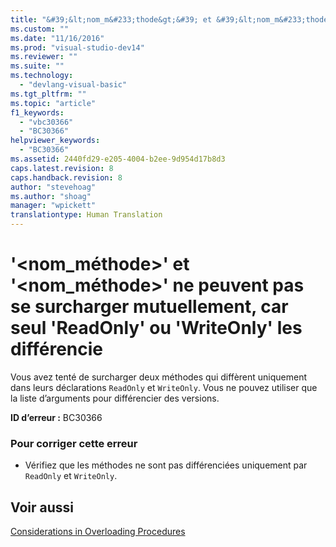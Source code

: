 ```yaml
---
title: "&#39;&lt;nom_m&#233;thode&gt;&#39; et &#39;&lt;nom_m&#233;thode&gt;&#39; ne peuvent pas se surcharger mutuellement, car seul &#39;ReadOnly&#39; ou &#39;WriteOnly&#39; les diff&#233;rencie | Microsoft Docs"
ms.custom: ""
ms.date: "11/16/2016"
ms.prod: "visual-studio-dev14"
ms.reviewer: ""
ms.suite: ""
ms.technology: 
  - "devlang-visual-basic"
ms.tgt_pltfrm: ""
ms.topic: "article"
f1_keywords: 
  - "vbc30366"
  - "BC30366"
helpviewer_keywords: 
  - "BC30366"
ms.assetid: 2440fd29-e205-4004-b2ee-9d954d17b8d3
caps.latest.revision: 8
caps.handback.revision: 8
author: "stevehoag"
ms.author: "shoag"
manager: "wpickett"
translationtype: Human Translation
---
```

# &#39;&lt;nom_m&#233;thode&gt;&#39; et &#39;&lt;nom_m&#233;thode&gt;&#39; ne peuvent pas se surcharger mutuellement, car seul &#39;ReadOnly&#39; ou &#39;WriteOnly&#39; les diff&#233;rencie
Vous avez tenté de surcharger deux méthodes qui diffèrent uniquement dans leurs déclarations `ReadOnly` et `WriteOnly`. Vous ne pouvez utiliser que la liste d’arguments pour différencier des versions.  
  
 **ID d’erreur :** BC30366  
  
### Pour corriger cette erreur  
  
-   Vérifiez que les méthodes ne sont pas différenciées uniquement par `ReadOnly` et `WriteOnly`.  
  
## Voir aussi  
 [Considerations in Overloading Procedures](../../visual-basic/programming-guide/language-features/procedures/considerations-in-overloading-procedures.md)